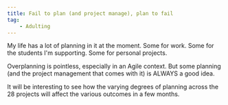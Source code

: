 ```yaml
---
title: Fail to plan (and project manage), plan to fail
tag:
    - Adulting
---
```


My life has a lot of planning in it at the moment. Some for work. Some for the students I'm supporting. Some for personal projects.

Overplanning is pointless, especially in an Agile context. But some planning (and the project management that comes with it) is ALWAYS a good idea.

It will be interesting to see how the varying degrees of planning across the 28 projects will affect the various outcomes in a few months.
